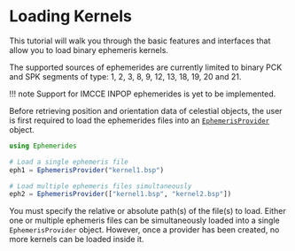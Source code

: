 # Loading Kernels

This tutorial will walk you through the basic features and interfaces that allow you to load binary ephemeris kernels.

The supported sources of ephemerides are currently limited to binary PCK and SPK segments of type: 1, 2, 3, 8, 9, 12, 13, 18, 19, 20 and 21. 

!!! note 
    Support for IMCCE INPOP ephemerides is yet to be implemented.

Before retrieving position and orientation data of celestial objects, the user is first required to load the ephemerides files into an [`EphemerisProvider`](@ref) object. 

```julia
using Ephemerides 

# Load a single ephemeris file 
eph1 = EphemerisProvider("kernel1.bsp")

# Load multiple ephemeris files simultaneously
eph2 = EphemerisProvider(["kernel1.bsp", "kernel2.bsp"])
```

You must specify the relative or absolute path(s) of the file(s) to load. Either one or multiple ephemeris files can be simultaneously loaded into a single `EphemerisProvider` object. However, 
once a provider has been created, no more kernels can be loaded inside it. 